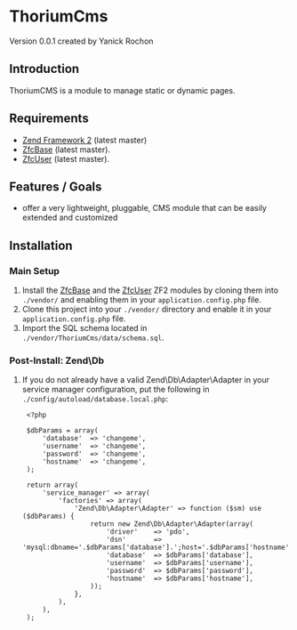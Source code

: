 ThoriumCms
==========
Version 0.0.1 created by Yanick Rochon

Introduction
------------
ThoriumCMS is a module to manage static or dynamic pages.

Requirements
------------

* [Zend Framework 2](https://github.com/zendframework/zf2) (latest master)
* [ZfcBase](https://github.com/ZF-Commons/ZfcBase) (latest master).
* [ZfcUser](https://github.com/ZF-Commons/ZfcUser) (latest master).

Features / Goals
----------------

* offer a very lightweight, pluggable, CMS module that can be easily 
  extended and customized

Installation
------------

### Main Setup

1. Install the [ZfcBase](https://github.com/ZF-Commons/ZfcBase) and the
   [ZfcUser](https://github.com/ZF-Commons/ZfcUser) ZF2 modules by cloning
   them into `./vendor/` and enabling them in your `application.config.php` 
   file.
2. Clone this project into your `./vendor/` directory and enable it in your
   `application.config.php` file.
3. Import the SQL schema located in `./vendor/ThoriumCms/data/schema.sql`.

### Post-Install: Zend\Db

1. If you do not already have a valid Zend\Db\Adapter\Adapter in your service
   manager configuration, put the following in `./config/autoload/database.local.php`:

        <?php

        $dbParams = array(
            'database'  => 'changeme',
            'username'  => 'changeme',
            'password'  => 'changeme',
            'hostname'  => 'changeme',
        );

        return array(
            'service_manager' => array(
                'factories' => array(
                    'Zend\Db\Adapter\Adapter' => function ($sm) use ($dbParams) {
                        return new Zend\Db\Adapter\Adapter(array(
                            'driver'    => 'pdo',
                            'dsn'       => 'mysql:dbname='.$dbParams['database'].';host='.$dbParams['hostname'],
                            'database'  => $dbParams['database'],
                            'username'  => $dbParams['username'],
                            'password'  => $dbParams['password'],
                            'hostname'  => $dbParams['hostname'],
                        ));
                    },
                ),
            ),
        );


